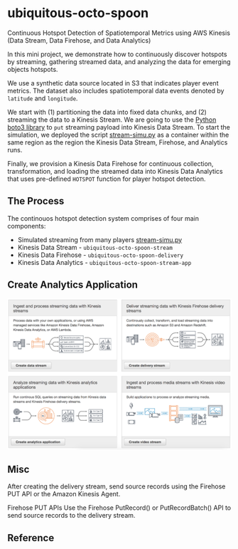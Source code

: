 # ubiquitous-octo-spoon
Continuous Hotspot Detection of Spatiotemporal Metrics using AWS Kinesis (Data Stream, Data Firehose, and Data Analytics)

In this mini project, we demonstrate how to continuously discover hotspots by streaming, gathering streamed data, and analyzing the data for emerging objects hotspots.
  
We use a synthetic data source located in S3 that indicates player event metrics. The dataset also includes spatiotemporal data events denoted by `latitude` and `longitude`. 

We start with (1) partitioning the data into fixed data chunks, and (2) streaming the data to a Kinesis Stream. We are going to use the [Python boto3 library](https://boto3.readthedocs.io/en/latest/reference/services/kinesis.html) to `put` streaming payload into Kinesis Data Stream. To start the simulation, we deployed the script [stream-simu.py](https://github.com/yahavb/ubiquitous-octo-spoon/blob/master/stream-simu.py) as a container within the same region as the region the Kinesis Data Stream, Firehose, and Analytics runs. 

Finally, we provision a Kinesis Data Firehose for continuous collection, transformation, and loading the streamed data into Kinesis Data Analytics that uses pre-defined `HOTSPOT` function for player hotspot detection. 

## The Process 
The continouos hotspot detection system comprises of four main components:
* Simulated streaming from many players [stream-simu.py](https://github.com/yahavb/ubiquitous-octo-spoon/blob/master/stream-simu.py)
* Kinesis Data Stream - `ubiquitous-octo-spoon-stream`
* Kinesis Data Firehose - `ubiquitous-octo-spoon-delivery`
* Kinesis Data Analytics - `ubiquitous-octo-spoon-stream-app`

## Create Analytics Application
![alt text](https://github.com/yahavb/ubiquitous-octo-spoon/blob/master/create-analytics-app.png)




## Misc
After creating the delivery stream, send source records using the Firehose PUT API or the Amazon Kinesis Agent.

Firehose PUT APIs
Use the Firehose PutRecord() or PutRecordBatch() API to send source records to the delivery stream.




## Reference
